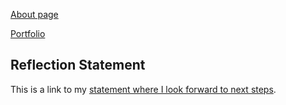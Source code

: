 [About page](about.html)

[Portfolio](portfolio.html)

## Reflection Statement ##





This is a link to my [statement where I look forward to next steps](lookingforward.html).

